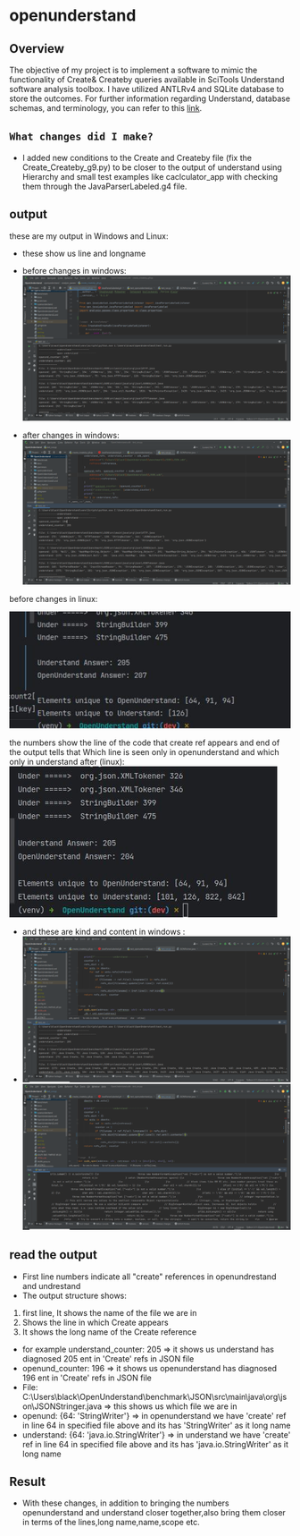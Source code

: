 # openunderstand

## Overview
 
The objective of my project is to implement a software
to mimic the functionality of Create& Createby queries available in SciTools Understand software analysis toolbox. I have utilized ANTLRv4 and SQLite database to store the outcomes. For further information regarding Understand, database schemas, and terminology, you can refer to this [link](https://m-zakeri.github.io/OpenUnderstand/).

## `What changes did I make?`
- I added new conditions to the Create and Createby file (fix the Create_Createby_g9.py) to be closer to the output of understand using Hierarchy and small test examples  like caclculator_app with checking them through the JavaParserLabeled.g4 file.  

## output

these are my output in Windows and Linux:
- these show us line and longname 
- before changes in windows:
![00.png](..%2F00.png)

- after changes in windows:
![01.png](..%2F01.png)
 
before changes in linux:

![photo_5917882626973221722_x (1).jpg](..%2Fphoto_5917882626973221722_x%20%281%29.jpg)

the numbers show the line of the code that create ref appears and end of the output tells that Which line is seen only in openunderstand and which only in understand
after (linux):
![photo_5917882626973221723_x (1).jpg](..%2Fphoto_5917882626973221723_x%20%281%29.jpg)


- and these are kind and content in windows :
- ![02 (1).png](..%2F02%20%281%29.png)
![03 (1).png](..%2F03%20%281%29.png)

## read the output
- First line numbers indicate all "create" references in openundrestand and undrestand
- The output structure shows:
1. first line, It shows the name of the file we are in
2. Shows the line in which Create appears
3. It shows the long name of the Create reference

- for example understand_counter: 205 => it shows us understand has diagnosed 205 ent in  'Create' refs in JSON file 
- openund_counter: 196 => it shows us openunderstand has diagnosed 196  ent  in 'Create' refs in JSON file 
- File: C:\Users\black\OpenUnderstand\benchmark\JSON\src\main\java\org\json\JSONStringer.java => this shows us which file we are in
- openund: {64: 'StringWriter'} => in openunderstand we have 'create' ref in line 64 in specified file above and its has 'StringWriter' as it long name 
- understand: {64: 'java.io.StringWriter'} => in understand we have 'create' ref in line 64 in specified file above and its has 'java.io.StringWriter' as it long name 


## Result

- With these changes, in addition to bringing the numbers openunderstand and understand closer together,also bring them closer in terms of the lines,long name,name,scope etc.